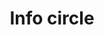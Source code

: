 ---
title: Info circle
tags: ["info", "circle", "information", "i", "details"]
icon: info-circle
svg: '<svg xmlns="http://www.w3.org/2000/svg" width="24" height="24" fill="none" viewBox="0 0 24 24" stroke-width="1.5" stroke-linecap="round" stroke-linejoin="round" stroke="currentColor"><circle cx="12" cy="12.5" r="9"/><path d="M12 16.5v-5h-.5m0 5h1M12 9v-.5"/></svg>'
---